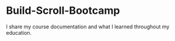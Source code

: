 # Build-Scroll-Bootcamp
I share my course documentation and what I learned throughout my education.
